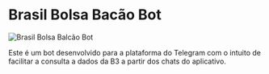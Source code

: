 # Brasil Bolsa Bacão Bot

![Brasil Bolsa Balcão Bot](https://user-images.githubusercontent.com/3942006/105913267-53b1cc80-600b-11eb-8bf2-d5fd0b30e467.png)

Este é um bot desenvolvido para a plataforma do Telegram com o intuito de facilitar a consulta a dados da B3 a partir dos chats do aplicativo.
